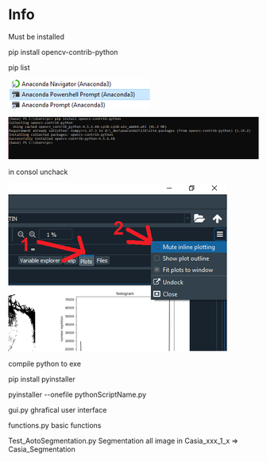 # Info 
Must be installed

pip install opencv-contrib-python 

pip list

![open terminal](info/01.PNG)

![code execut](info/02.PNG)

in consol unchack

![unchack](info/unchack.png)

compile python to exe

pip install pyinstaller

pyinstaller --onefile pythonScriptName.py

gui.py ghrafical user interface

functions.py basic functions

Test_AotoSegmentation.py Segmentation all image in Casia_xxx_1_x => Casia_Segmentation
